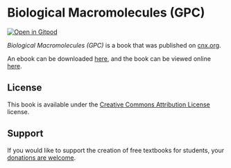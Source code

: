 # Biological Macromolecules (GPC)

[![Open in Gitpod](https://gitpod.io/button/open-in-gitpod.svg)](https://gitpod.io/from-referrer/)

_Biological Macromolecules (GPC)_ is a book that was published on [cnx.org](https://cnx.org/).

An ebook can be downloaded [here](https://github.com/cnx-user-books/cnxbook-biological-macromolecules-gpc/releases/latest), and the book can be viewed online [here](https://github.com/cnx-user-books/cnxbook-biological-macromolecules-gpc/releases/latest).

## License
This book is available under the [Creative Commons Attribution License](./LICENSE) license.

## Support
If you would like to support the creation of free textbooks for students, your [donations are welcome](https://riceconnect.rice.edu/donation/support-openstax-banner).
